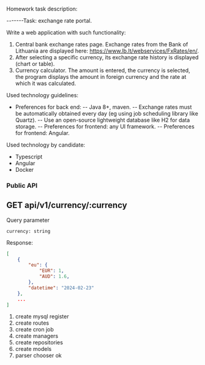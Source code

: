 Homework task description:

-------Task: exchange rate portal.

 Write a web application with such functionality:

1. Central bank exchange rates page. Exchange rates from the Bank of Lithuania are displayed here: <https://www.lb.lt/webservices/FxRates/en/>.
2. After selecting a specific currency, its exchange rate history is displayed (chart or table).
3. Currency calculator. The amount is entered, the currency is selected, the program displays the amount in foreign currency and the rate at which it was calculated.

Used technology guidelines:

- Preferences for back end:
-- Java 8+, maven.
-- Exchange rates must be automatically obtained every day (eg using job scheduling library like Quartz).
-- Use an open-source lightweight database like H2 for data storage.
-- Preferences for frontend: any UI framework.
-- Preferences for frontend: Angular.

Used technology by candidate:

- Typescript
- Angular
- Docker


### Public API

## GET api/v1/currency/:currency

Query parameter
```
currency: string
```

Response:
```json
[
    {
        "eu": {
            "EUR": 1,
            "AUD": 1.6,
        },
        "datetime": "2024-02-23"
    },
    ...
]
```


1. create mysql register
2. create routes
3. create cron job
4. create managers
5. create repositories
6. create models
7. parser chooser ok